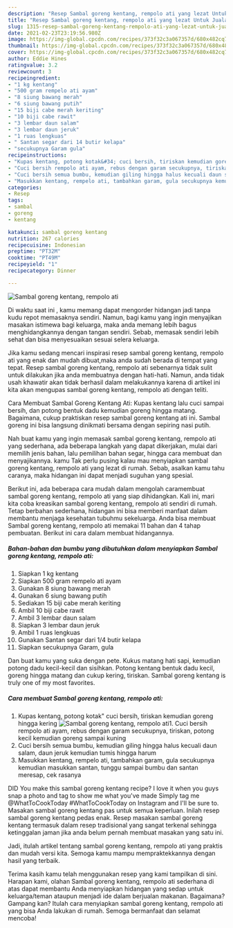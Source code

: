 ```yaml
---
description: "Resep Sambal goreng kentang, rempolo ati yang lezat Untuk Jualan"
title: "Resep Sambal goreng kentang, rempolo ati yang lezat Untuk Jualan"
slug: 1315-resep-sambal-goreng-kentang-rempolo-ati-yang-lezat-untuk-jualan
date: 2021-02-23T23:19:56.980Z
image: https://img-global.cpcdn.com/recipes/373f32c3a067357d/680x482cq70/sambal-goreng-kentang-rempolo-ati-foto-resep-utama.jpg
thumbnail: https://img-global.cpcdn.com/recipes/373f32c3a067357d/680x482cq70/sambal-goreng-kentang-rempolo-ati-foto-resep-utama.jpg
cover: https://img-global.cpcdn.com/recipes/373f32c3a067357d/680x482cq70/sambal-goreng-kentang-rempolo-ati-foto-resep-utama.jpg
author: Eddie Hines
ratingvalue: 3.2
reviewcount: 3
recipeingredient:
- "1 kg kentang"
- "500 gram rempelo ati ayam"
- "8 siung bawang merah"
- "6 siung bawang putih"
- "15 biji cabe merah keriting"
- "10 biji cabe rawit"
- "3 lembar daun salam"
- "3 lembar daun jeruk"
- "1 ruas lengkuas"
- " Santan segar dari 14 butir kelapa"
- "secukupnya Garam gula"
recipeinstructions:
- "Kupas kentang, potong kotak&#34; cuci bersih, tiriskan kemudian goreng hingga kering"
- "Cuci bersih rempolo ati ayam, rebus dengan garam secukupnya, tiriskan, potong kecil kemudian goreng sampai kuning"
- "Cuci bersih semua bumbu, kemudian giling hingga halus kecuali daun salam, daun jeruk kemudian tumis hingga harum"
- "Masukkan kentang, rempelo ati, tambahkan garam, gula secukupnya kemudian masukkan santan, tunggu sampai bumbu dan santan meresap, cek rasanya"
categories:
- Resep
tags:
- sambal
- goreng
- kentang

katakunci: sambal goreng kentang 
nutrition: 267 calories
recipecuisine: Indonesian
preptime: "PT32M"
cooktime: "PT49M"
recipeyield: "1"
recipecategory: Dinner

---
```



![Sambal goreng kentang, rempolo ati](https://img-global.cpcdn.com/recipes/373f32c3a067357d/680x482cq70/sambal-goreng-kentang-rempolo-ati-foto-resep-utama.jpg)

Di waktu  saat ini , kamu memang dapat mengorder hidangan jadi tanpa kudu repot memasaknya sendiri. Namun, bagi kamu yang ingin menyajikan masakan istimewa bagi keluarga, maka anda memang lebih bagus menghidangkannya dengan tangan sendiri. Sebab, memasak sendiri lebih sehat dan bisa menyesuaikan sesuai selera keluarga.

Jika kamu sedang mencari inspirasi resep sambal goreng kentang, rempolo ati yang enak dan mudah dibuat,maka anda sudah berada di tempat yang tepat. Resep sambal goreng kentang, rempolo ati  sebenarnya tidak sulit untuk dilakukan jika anda membuatnya dengan hati-hati. Namun, anda tidak usah khawatir akan tidak berhasil dalam melakukannya 
karena di artikel ini kita akan mengupas sambal goreng kentang, rempolo ati dengan teliti.  

Cara Membuat Sambal Goreng Kentang Ati: Kupas kentang lalu cuci sampai bersih, dan potong bentuk dadu kemudian goreng hingga matang. Bagaimana, cukup praktiskan resep sambal goreng kentang ati ini. Sambal goreng ini bisa langsung dinikmati bersama dengan sepiring nasi putih.

Nah buat kamu yang ingin memasak sambal goreng kentang, rempolo ati yang sederhana, ada beberapa langkah yang dapat dikerjakan, mulai dari memilih jenis bahan, lalu pemilihan bahan segar, hingga cara membuat dan menyajikannya. kamu Tak perlu pusing kalau mau menyiapkan sambal goreng kentang, rempolo ati yang lezat di rumah. Sebab, asalkan kamu  tahu caranya, maka hidangan ini dapat menjadi suguhan yang spesial.

Berikut ini, ada beberapa cara mudah dalam mengolah caramembuat sambal goreng kentang, rempolo ati yang siap dihidangkan. Kali ini, mari kita coba kreasikan sambal goreng kentang, rempolo ati sendiri di rumah. Tetap berbahan sederhana, hidangan ini bisa memberi manfaat dalam membantu menjaga kesehatan tubuhmu sekeluarga. Anda bisa membuat Sambal goreng kentang, rempolo ati memakai 11 bahan dan 4 tahap pembuatan. Berikut ini cara dalam membuat hidangannya.

<!--inarticleads1-->

##### Bahan-bahan dan bumbu yang dibutuhkan dalam menyiapkan Sambal goreng kentang, rempolo ati:

1. Siapkan 1 kg kentang
1. Siapkan 500 gram rempelo ati ayam
1. Gunakan 8 siung bawang merah
1. Gunakan 6 siung bawang putih
1. Sediakan 15 biji cabe merah keriting
1. Ambil 10 biji cabe rawit
1. Ambil 3 lembar daun salam
1. Siapkan 3 lembar daun jeruk
1. Ambil 1 ruas lengkuas
1. Gunakan  Santan segar dari 1/4 butir kelapa
1. Siapkan secukupnya Garam, gula


Dan buat kamu yang suka dengan pete. Kukus matang hati sapi, kemudian potong dadu kecil-kecil dan sisihkan. Potong kentang bentuk dadu kecil, goreng hingga matang dan cukup kering, tiriskan. Sambal goreng kentang is truly one of my most favorites. 

<!--inarticleads2-->

##### Cara membuat Sambal goreng kentang, rempolo ati:

1. Kupas kentang, potong kotak&#34; cuci bersih, tiriskan kemudian goreng hingga kering
<img src="https://img-global.cpcdn.com/steps/58f86a1811430ef0/160x128cq70/sambal-goreng-kentang-rempolo-ati-langkah-memasak-1-foto.jpg" alt="Sambal goreng kentang, rempolo ati">1. Cuci bersih rempolo ati ayam, rebus dengan garam secukupnya, tiriskan, potong kecil kemudian goreng sampai kuning
1. Cuci bersih semua bumbu, kemudian giling hingga halus kecuali daun salam, daun jeruk kemudian tumis hingga harum
1. Masukkan kentang, rempelo ati, tambahkan garam, gula secukupnya kemudian masukkan santan, tunggu sampai bumbu dan santan meresap, cek rasanya


DID You make this sambal goreng kentang recipe? I love it when you guys snap a photo and tag to show me what you&#39;ve made Simply tag me @WhatToCookToday #WhatToCookToday on Instagram and I&#39;ll be sure to. Masakan sambal goreng kentang pas untuk semua keperluan. Inilah resep sambal goreng kentang pedas enak. Resep masakan sambal goreng kentang termasuk dalam resep tradisional yang sangat terkenal sehingga ketinggalan jaman jika anda belum pernah membuat masakan yang satu ini. 

Jadi, itulah artikel tentang  sambal goreng kentang, rempolo ati  yang praktis dan mudah versi kita. Semoga kamu mampu mempraktekkannya dengan hasil yang terbaik. 

Terima kasih kamu telah menggunakan resep yang kami tampilkan di sini. Harapan kami, olahan  Sambal goreng kentang, rempolo ati sederhana di atas dapat membantu Anda menyiapkan hidangan yang sedap untuk keluarga/teman ataupun menjadi ide dalam berjualan makanan. Bagaimana? Gampang kan? Itulah cara menyiapkan sambal goreng kentang, rempolo ati yang bisa Anda lakukan di rumah. Semoga bermanfaat dan selamat mencoba!

